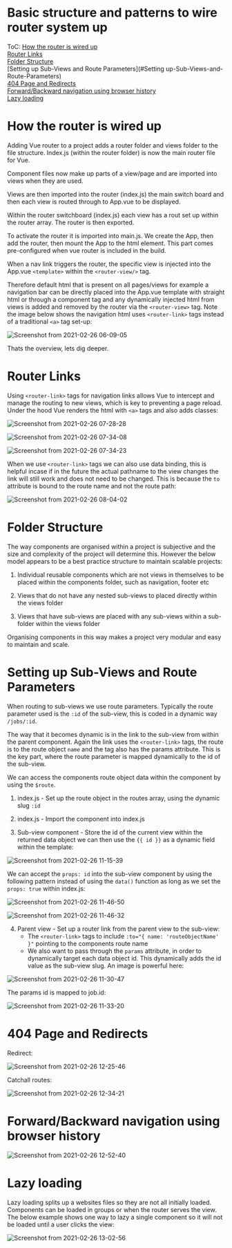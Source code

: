 # Basic structure and patterns to wire router system up 

ToC:
[How the router is wired up](#How-the-router-is-wired-up)<br>
[Router Links](#Router-Links)<br>
[Folder Structure](#Folder-Structure)<br>
[Setting up Sub-Views and Route Parameters](#Setting up-Sub-Views-and-Route-Parameters)<br>
[404 Page and Redirects](#404-Page-and-Redirects)<br>
[Forward/Backward navigation using browser history](#Forward/Backward-navigation-using-browser-history)<br>
[Lazy loading](#Lazy-loading)<br>

# How the router is wired up

Adding Vue router to a project adds a router folder and views folder to the file structure.  Index.js (within the router folder) is now the main router file for Vue.

Component files now make up parts of a view/page and are imported into views when they are used.

Views are then imported into the router (index.js) the main switch board and then each view is routed through to App.vue to be displayed. 

Within the router switchboard (index.js) each view has a rout set up within the router array.  The router is then exported.

To activate the router it is imported into main.js.  We create the App, then add the router, then mount the App to the html element. This part comes pre-configured when vue router is included in the build. 

When a nav link triggers the router, the specific view is injected into the App.vue `<template>` within the `<router-view/>` tag.  

Therefore default html that is present on all pages/views for example a navigation bar can be directly placed into the App.vue template with straight html or through a component tag and any dynamically injected html from views is added and removed by the router via the `<router-view>` tag. Note the image below shows the navigation html uses `<router-link>` tags instead of a traditional `<a>` tag set-up:

![Screenshot from 2021-02-26 06-09-05](https://user-images.githubusercontent.com/73107656/109262310-3aae5e00-77f9-11eb-800f-e207693523db.png)


Thats the overview, lets dig deeper.

# Router Links

Using `<router-link>` tags for navigation links allows Vue to intercept and manage the routing to new views, which is key to preventing a page reload.  Under the hood Vue renders the html with `<a>` tags and also adds classes:

![Screenshot from 2021-02-26 07-28-28](https://user-images.githubusercontent.com/73107656/109269323-3e93ad80-7804-11eb-851d-5a40e4e5b309.png)

![Screenshot from 2021-02-26 07-34-08](https://user-images.githubusercontent.com/73107656/109269936-2c663f00-7805-11eb-8489-5519af739bcb.png)

![Screenshot from 2021-02-26 07-34-23](https://user-images.githubusercontent.com/73107656/109269938-2ec89900-7805-11eb-85a6-8e735e87d6d2.png)

When we use `<router-link>` tags we can also use data binding, this is helpful incase if in the future the actual pathname to the view changes the link will still work and does not need to be changed.  This is because the `to` attribute is bound to the route name and not the route path:

![Screenshot from 2021-02-26 08-04-02](https://user-images.githubusercontent.com/73107656/109272747-368a3c80-7809-11eb-9d1f-22307e716ae6.png)

# Folder Structure

The way components are organised within a project is subjective and the size and complexity of the project will determine this. However the below model appears to be a best practice structure to maintain scalable projects:

1. Individual reusable components which are not views in themselves to be placed within the components folder, such as navigation, footer etc

2. Views that do not have any nested sub-views to placed directly within the views folder

3. Views that have sub-views are placed with any sub-views within a sub-folder within the views folder

Organising components in this way makes a project very modular and easy to maintain and scale.


# Setting up Sub-Views and Route Parameters

When routing to sub-views we use route parameters.  Typically the route parameter used is the `:id` of the sub-view, this is coded in a dynamic way `/jobs/:id`.

The way that it becomes dynamic is in the link to the sub-view from within the parent component.  Again the link uses the `<router-link>` tags, the route is to the route object `name` and the tag also has the params attribute. This is the key part, where the route parameter is mapped dynamically to the id of the sub-view.  

We can access the components route object data within the component by using the `$route`.  

1. index.js - Set up the route object in the routes array, using the dynamic slug `:id` 
2. index.js - Import the component into index.js

3. Sub-view component - Store the id of the current view within the returned data object we can then use the `{{ id }}` as a dynamic field within the template:

![Screenshot from 2021-02-26 11-15-39](https://user-images.githubusercontent.com/73107656/109293639-fa180a00-7823-11eb-8202-8ef1f6ffd374.png)

We can accept the `props: id` into the sub-view component by using the following pattern instead of using the `data()` function as long as we set the `props: true` within index.js:

![Screenshot from 2021-02-26 11-46-50](https://user-images.githubusercontent.com/73107656/109296704-ad82fd80-7828-11eb-9ddc-e469ea05884f.png)

![Screenshot from 2021-02-26 11-46-32](https://user-images.githubusercontent.com/73107656/109296707-aeb42a80-7828-11eb-9dc7-6e54b6e6fda0.png)


4. Parent view - Set up a router link from the parent view to the sub-view:
    - The `<router-link>` tags to include `:to="{ name: 'routeObjectName' }"` pointing to the components route name
    - We also want to pass through the `params` attribute, in order to dynamically target each data object id. This dynamically adds the id value as the sub-view slug.  An image is powerful here:

![Screenshot from 2021-02-26 11-30-47](https://user-images.githubusercontent.com/73107656/109295102-14eb7e00-7826-11eb-968d-1256fddaeee3.png)

The params id is mapped to job.id:

![Screenshot from 2021-02-26 11-33-20](https://user-images.githubusercontent.com/73107656/109295310-727fca80-7826-11eb-85be-5a1aa03a6564.png)


# 404 Page and Redirects

Redirect:

![Screenshot from 2021-02-26 12-25-46](https://user-images.githubusercontent.com/73107656/109299937-c4781e80-782d-11eb-9f40-988b0e4af7f0.png)

Catchall routes:

![Screenshot from 2021-02-26 12-34-21](https://user-images.githubusercontent.com/73107656/109300834-fa69d280-782e-11eb-88d1-6bc54926d175.png)


# Forward/Backward navigation using browser history

![Screenshot from 2021-02-26 12-52-40](https://user-images.githubusercontent.com/73107656/109302678-87159000-7831-11eb-8edb-f5782d4fb442.png)


# Lazy loading 

Lazy loading splits up a websites files so they are not all initially loaded. Components can be loaded in groups or when the router serves the view. The below example shows one way to lazy a single component so it will not be loaded until a user clicks the view:

![Screenshot from 2021-02-26 13-02-56](https://user-images.githubusercontent.com/73107656/109303604-f475f080-7832-11eb-86b9-36b5da17fb86.png)
